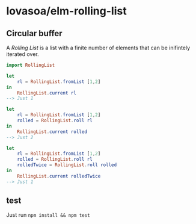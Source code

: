 # lovasoa/elm-rolling-list

## Circular buffer

A *Rolling List* is a list with a finite number of elements that can be inifintely
iterated over.

```elm
import RollingList

let
    rl = RollingList.fromList [1,2]
in
    RollingList.current rl
--> Just 1
```

```elm
let
    rl = RollingList.fromList [1,2]
    rolled = RollingList.roll rl
in
    RollingList.current rolled
--> Just 2
```

```elm
let
    rl = RollingList.fromList [1,2]
    rolled = RollingList.roll rl
    rolledTwice = RollingList.roll rolled
in
    RollingList.current rolledTwice
--> Just 1
```

## test

Just run `npm install && npm test`
